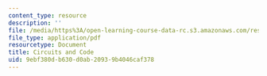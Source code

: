 ```yaml
---
content_type: resource
description: ''
file: /media/https%3A/open-learning-course-data-rc.s3.amazonaws.com/res-2-005-girls-who-build-make-your-own-wearables-workshop-spring-2015/9ebf380db630d0ab20939b4046caf378_MITRES_2_005S15_code.pdf
file_type: application/pdf
resourcetype: Document
title: Circuits and Code
uid: 9ebf380d-b630-d0ab-2093-9b4046caf378
---
```

